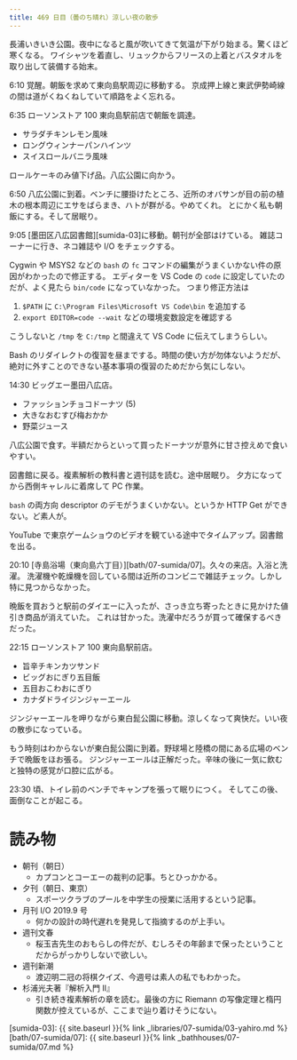 ```yaml
---
title: 469 日目（曇のち晴れ）涼しい夜の散歩
---
```


長浦いきいき公園。夜中になると風が吹いてきて気温が下がり始まる。驚くほど寒くなる。
ワイシャツを着直し、リュックからフリースの上着とバスタオルを取り出して装備する始末。

6:10 覚醒。朝飯を求めて東向島駅周辺に移動する。
京成押上線と東武伊勢崎線の間は道がくねくねしていて順路をよく忘れる。

6:35 ローソンストア 100 東向島駅前店で朝飯を調達。
* サラダチキンレモン風味
* ロングウィンナーパンハインツ
* スイスロールバニラ風味

ロールケーキのみ値下げ品。八広公園に向かう。

6:50 八広公園に到着。ベンチに腰掛けたところ、近所のオバサンが目の前の植木の根本周辺にエサをばらまき、ハトが群がる。やめてくれ。
とにかく私も朝飯にする。そして居眠り。

9:05 [墨田区八広図書館][sumida-03]に移動。朝刊が全部はけている。
雑誌コーナーに行き、ネコ雑誌や I/O をチェックする。

Cygwin や MSYS2 などの `bash` の `fc` コマンドの編集がうまくいかない件の原因がわかったので修正する。
エディターを VS Code の `code` に設定していたのだが、よく見たら `bin/code` になっていなかった。
つまり修正方法は
1. `$PATH` に `C:\Program Files\Microsoft VS Code\bin` を追加する
2. `export EDITOR=code --wait` などの環境変数設定を確認する

こうしないと `/tmp` を `C:/tmp` と間違えて VS Code に伝えてしまうらしい。

Bash のリダイレクトの復習を昼までする。時間の使い方が勿体ないようだが、絶対に外すことのできない基本事項の復習のためだから気にしない。

14:30 ビッグエー墨田八広店。
* ファッションチョコドーナツ (5)
* 大きなおむすび梅おかか
* 野菜ジュース

八広公園で食す。半額だからといって買ったドーナツが意外に甘さ控えめで食いやすい。

図書館に戻る。複素解析の教科書と週刊誌を読む。途中居眠り。
夕方になってから西側キャレルに着席して PC 作業。

`bash` の両方向 descriptor のデモがうまくいかない。というか HTTP Get ができない。ど素人が。

YouTube で東京ゲームショウのビデオを観ている途中でタイムアップ。図書館を出る。

20:10 [寺島浴場（東向島六丁目）][bath/07-sumida/07]。久々の来店。入浴と洗濯。
洗濯機や乾燥機を回している間は近所のコンビニで雑誌チェック。しかし特に見つからなかった。

晩飯を買おうと駅前のダイエーに入ったが、さっき立ち寄ったときに見かけた値引き商品が消えていた。
これは甘かった。洗濯中だろうが買って確保するべきだった。

22:15 ローソンストア 100 東向島駅前店。
* 旨辛チキンカツサンド
* ビッグおにぎり五目飯
* 五目おこわおにぎり
* カナダドライジンジャーエール

ジンジャーエールを呷りながら東白髭公園に移動。涼しくなって爽快だ。いい夜の散歩になっている。

もう時刻はわからないが東白髭公園に到着。野球場と陸橋の間にある広場のベンチで晩飯をほお張る。
ジンジャーエールは正解だった。辛味の後に一気に飲むと独特の感覚が口腔に広がる。

23:30 頃、トイレ前のベンチでキャンプを張って眠りにつく。
そしてこの後、面倒なことが起こる。

# 読み物

* 朝刊（朝日）
  * カプコンとコーエーの裁判の記事。ちとひっかかる。
* 夕刊（朝日、東京）
  * スポーツクラブのプールを中学生の授業に活用するという記事。
* 月刊 I/O 2019.9 号
  * 何かの設計の時代遅れを発見して指摘するのが上手い。
* 週刊文春
  * 桜玉吉先生のおもらしの件だが、むしろその年齢まで保ったということだからがっかりしないで欲しい。
* 週刊新潮
  * 渡辺明二冠の将棋クイズ、今週号は素人の私でもわかった。
* 杉浦光夫著『解析入門 II』
  * 引き続き複素解析の章を読む。最後の方に Riemann の写像定理と楕円関数が控えているが、ここまで辿り着けそうにない。

[sumida-03]: {{ site.baseurl }}{% link _libraries/07-sumida/03-yahiro.md %}
[bath/07-sumida/07]: {{ site.baseurl }}{% link _bathhouses/07-sumida/07.md %}
